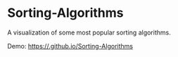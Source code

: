 # Sorting-Algorithms

A visualization of some most popular sorting algorithms.

Demo: [https://.github.io/Sorting-Algorithms](https://.github.io/Sorting-Algorithms)
